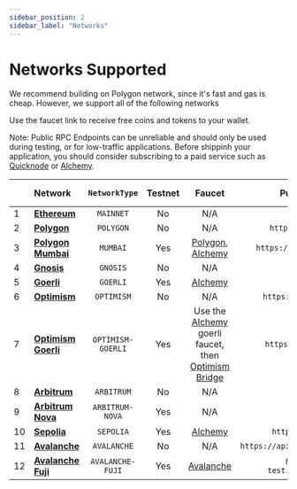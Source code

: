 ```yaml
---
sidebar_position: 2
sidebar_label: "Networks"
---
```


# Networks Supported

We recommend building on Polygon network, since it's fast and gas is cheap. However, we support all of the following networks

Use the faucet link to receive free coins and tokens to your wallet.

Note: Public RPC Endpoints can be unreliable and should only be used during testing, or for low-traffic applications. Before shippinh your application, you should consider subscribing to a paid service such as [Quicknode](https://www.quicknode.com/) or [Alchemy](https://www.alchemy.com).

|     | Network                                           |   `NetworkType`   | Testnet |                                                      Faucet                                                       |             Public RPC Endpoint              |                       Block Explorer                       |
| --- | :------------------------------------------------ |:-----------------:| :-----: | :---------------------------------------------------------------------------------------------------------------: | :------------------------------------------: | :--------------------------------------------------------: |
| 1   | **[Ethereum](https://ethereum.org)**              |     `MAINNET`     |   No    |                                                        N/A                                                        |                                              |             [Etherscan](https://etherscan.io/)             |
| 2   | **[Polygon](https://polygon.technology/)**        |     `POLYGON`     |   No    |                                                        N/A                                                        |          `https://polygon-rpc.com/`          |          [Polygonscan](https://polygonscan.com/)           |
| 3   | **[Polygon Mumbai](https://polygon.technology/)** |     `MUMBAI`      |   Yes   |                  [Polygon](https://faucet.matic.network/), [Alchemy](https://mumbaifaucet.com/)                   |       `https://rpc-mumbai.matic.today`       |       [Polygonscan](https://mumbai.polygonscan.com/)       |
| 4   | **[Gnosis](https://www.gnosis.io/)**              |     `GNOSIS`      |   No    |                                                        N/A                                                        |                                              |     [Blockscout](https://blockscout.com/xdai/mainnet)      |
| 5   | **[Goerli](https://goerli.net/)**                 |     `GOERLI`      |   Yes   |                                        [Alchemy](https://goerlifaucet.com)                                        |                                              |         [Etherscan](https://goerli.etherscan.io/)          |
| 6   | **[Optimism](https://optimism.io/)**              |    `OPTIMISM`     |   No    |                                                        N/A                                                        |        `https://mainnet.optimism.io`         |       [Etherscan](https://optimistic.etherscan.io/)        |
| 7   | **[Optimism Goerli](https://optimism.io/)**       | `OPTIMISM-GOERLI` |   Yes   | Use the [Alchemy](https://goerlifaucet.com) goerli faucet, then [Optimism Bridge](https://app.optimism.io/bridge) |         `https://goerli.optimism.io`         |     [Etherscan](https://goerli-optimism.etherscan.io/)     |
| 8   | **[Arbitrum](https://arbitrum.io/)**              |    `ARBITRUM`     |   No    |                                                        N/A                                                        |                                              |              [Arbiscan](https://arbiscan.io/)              |
| 9   | **[Arbitrum Nova](https://arbitrum.io/)**         |  `ARBITRUM-NOVA`  |   Yes   |                                                        N/A                                                        |                                              |       [Arbiscan Nova](https://testnet.arbiscan.io/)        |
| 10  | **[Sepolia](https://sepolia.dev/)**               |     `SEPOLIA`     |   Yes   |                                       [Alchemy](https://sepoliafaucet.com/)                                       |          `https://rpc.sepolia.dev`           |         [Etherscan](https://sepolia.etherscan.io/)         |
| 11  | **[Avalanche](https://www.avalabs.org/)**         |    `AVALANCHE`    |   No    |                                                        N/A                                                        |   `https://api.avax.network/ext/bc/C/rpc`    |              [Avascan](https://avascan.info/)              |
| 12  | **[Avalanche Fuji](https://www.avalabs.org/)**    | `AVALANCHE-FUJI`  |   Yes   |                                  [Avalanche](https://faucet.avax-test.network/)                                   | `https://api.avax-test.network/ext/bc/C/rpc` | [Fuji Avascan](https://cchain.explorer.avax-test.network/) |


